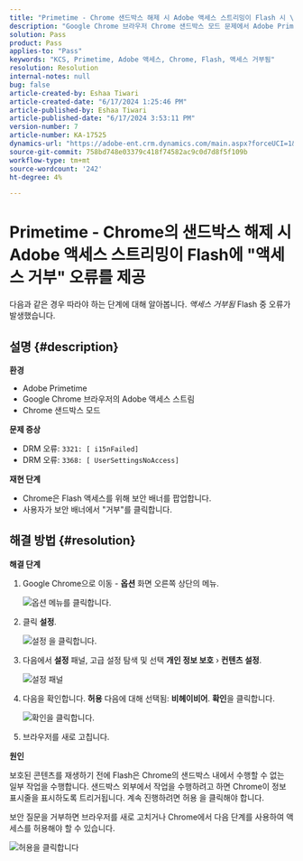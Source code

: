 ```yaml
---
title: "Primetime - Chrome 샌드박스 해제 시 Adobe 액세스 스트리밍이 Flash 시 \"액세스 거부\" 오류를 표시합니다."
description: "Google Chrome 브라우저 Chrome 샌드박스 모드 문제에서 Adobe Primetime Adobe 액세스 스트림을 해결하는 방법에 대해 알아봅니다."
solution: Pass
product: Pass
applies-to: "Pass"
keywords: "KCS, Primetime, Adobe 액세스, Chrome, Flash, 액세스 거부됨"
resolution: Resolution
internal-notes: null
bug: false
article-created-by: Eshaa Tiwari
article-created-date: "6/17/2024 1:25:46 PM"
article-published-by: Eshaa Tiwari
article-published-date: "6/17/2024 3:53:11 PM"
version-number: 7
article-number: KA-17525
dynamics-url: "https://adobe-ent.crm.dynamics.com/main.aspx?forceUCI=1&pagetype=entityrecord&etn=knowledgearticle&id=148b5116-ad2c-ef11-840a-6045bd029b18"
source-git-commit: 758bd748e03379c418f74582ac9c0d7d8f5f109b
workflow-type: tm+mt
source-wordcount: '242'
ht-degree: 4%

---
```


# Primetime - Chrome의 샌드박스 해제 시 Adobe 액세스 스트리밍이 Flash에 &quot;액세스 거부&quot; 오류를 제공


다음과 같은 경우 따라야 하는 단계에 대해 알아봅니다. *액세스 거부됨* Flash 중 오류가 발생했습니다.

## 설명 {#description}


<b>환경</b>

- Adobe Primetime
- Google Chrome 브라우저의 Adobe 액세스 스트림
- Chrome 샌드박스 모드


<b>문제 증상</b>

- DRM 오류: `3321: [ i15nFailed]`
- DRM 오류: `3368: [ UserSettingsNoAccess]`


<b>재현 단계</b>

- Chrome은 Flash 액세스를 위해 보안 배너를 팝업합니다.
- 사용자가 보안 배너에서 &quot;거부&quot;를 클릭합니다.



## 해결 방법 {#resolution}


<b>해결 단계</b>

1. Google Chrome으로 이동 - <b>옵션</b> 화면 오른쪽 상단의 메뉴.


   ![옵션 메뉴를 클릭합니다.](https://helpx.adobe.com/content/dam/help/en/adobe-access/kb/error-3321/jcr%3acontent/main-pars/procedure/proc_par/step_0/step_par/image/setting_menu.png "옵션 메뉴를 클릭합니다.")
2. 클릭 <b>설정</b>.





   ![설정 을 클릭합니다.](https://helpx.adobe.com/content/dam/help/en/adobe-access/kb/error-3321/jcr%3acontent/main-pars/procedure/proc_par/step_1/step_par/image/3.jpg "설정 을 클릭합니다.")
3. 다음에서 <b>설정</b> 패널, 고급 설정 탐색 및 선택 <b>개인 정보 보호</b> › <b>컨텐츠 설정</b>.

   ![설정 패널](https://helpx.adobe.com/content/dam/help/en/adobe-access/kb/error-3321/jcr%3acontent/main-pars/procedure/proc_par/step_2/step_par/image/5.jpg "설정 패널")
4. 다음을 확인합니다. <b>허용</b> 다음에 대해 선택됨: <b>비헤이비어</b>. <b>확인</b>을 클릭합니다.





   ![확인을 클릭합니다.](https://helpx.adobe.com/content/dam/help/en/adobe-access/kb/error-3321/jcr%3acontent/main-pars/procedure/proc_par/step_3/step_par/image/unsandbox_settings.png "확인을 클릭합니다.")
5. 브라우저를 새로 고칩니다.


<b>원인</b>

보호된 콘텐츠를 재생하기 전에 Flash은 Chrome의 샌드박스 내에서 수행할 수 없는 일부 작업을 수행합니다. 샌드박스 외부에서 작업을 수행하려고 하면 Chrome이 정보 표시줄을 표시하도록 트리거됩니다. 계속 진행하려면 허용 을 클릭해야 합니다.

보안 질문을 거부하면 브라우저를 새로 고치거나 Chrome에서 다음 단계를 사용하여 액세스를 허용해야 할 수 있습니다.

![허용을 클릭합니다](https://helpx.adobe.com/content/dam/help/en/adobe-access/kb/error-3321/jcr%3acontent/main-pars/image/chrome_infobar.png "허용을 클릭합니다")
